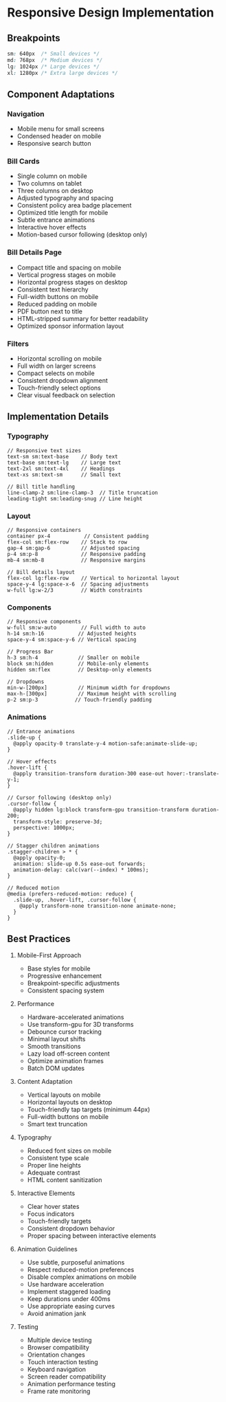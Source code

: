 # Responsive Design Implementation

## Breakpoints

```css
sm: 640px  /* Small devices */
md: 768px  /* Medium devices */
lg: 1024px /* Large devices */
xl: 1280px /* Extra large devices */
```

## Component Adaptations

### Navigation
- Mobile menu for small screens
- Condensed header on mobile
- Responsive search button

### Bill Cards
- Single column on mobile
- Two columns on tablet
- Three columns on desktop
- Adjusted typography and spacing
- Consistent policy area badge placement
- Optimized title length for mobile
- Subtle entrance animations
- Interactive hover effects
- Motion-based cursor following (desktop only)

### Bill Details Page
- Compact title and spacing on mobile
- Vertical progress stages on mobile
- Horizontal progress stages on desktop
- Consistent text hierarchy
- Full-width buttons on mobile
- Reduced padding on mobile
- PDF button next to title
- HTML-stripped summary for better readability
- Optimized sponsor information layout

### Filters
- Horizontal scrolling on mobile
- Full width on larger screens
- Compact selects on mobile
- Consistent dropdown alignment
- Touch-friendly select options
- Clear visual feedback on selection

## Implementation Details

### Typography
```tsx
// Responsive text sizes
text-sm sm:text-base    // Body text
text-base sm:text-lg    // Large text
text-2xl sm:text-4xl    // Headings
text-xs sm:text-sm      // Small text

// Bill title handling
line-clamp-2 sm:line-clamp-3  // Title truncation
leading-tight sm:leading-snug // Line height
```

### Layout
```tsx
// Responsive containers
container px-4           // Consistent padding
flex-col sm:flex-row    // Stack to row
gap-4 sm:gap-6          // Adjusted spacing
p-4 sm:p-8              // Responsive padding
mb-4 sm:mb-8            // Responsive margins

// Bill details layout
flex-col lg:flex-row    // Vertical to horizontal layout
space-y-4 lg:space-x-6  // Spacing adjustments
w-full lg:w-2/3         // Width constraints
```

### Components
```tsx
// Responsive components
w-full sm:w-auto        // Full width to auto
h-14 sm:h-16           // Adjusted heights
space-y-4 sm:space-y-6 // Vertical spacing

// Progress Bar
h-3 sm:h-4             // Smaller on mobile
block sm:hidden        // Mobile-only elements
hidden sm:flex         // Desktop-only elements

// Dropdowns
min-w-[200px]          // Minimum width for dropdowns
max-h-[300px]          // Maximum height with scrolling
p-2 sm:p-3            // Touch-friendly padding
```

### Animations
```tsx
// Entrance animations
.slide-up {
  @apply opacity-0 translate-y-4 motion-safe:animate-slide-up;
}

// Hover effects
.hover-lift {
  @apply transition-transform duration-300 ease-out hover:-translate-y-1;
}

// Cursor following (desktop only)
.cursor-follow {
  @apply hidden lg:block transform-gpu transition-transform duration-200;
  transform-style: preserve-3d;
  perspective: 1000px;
}

// Stagger children animations
.stagger-children > * {
  @apply opacity-0;
  animation: slide-up 0.5s ease-out forwards;
  animation-delay: calc(var(--index) * 100ms);
}

// Reduced motion
@media (prefers-reduced-motion: reduce) {
  .slide-up, .hover-lift, .cursor-follow {
    @apply transform-none transition-none animate-none;
  }
}
```

## Best Practices

1. Mobile-First Approach
   - Base styles for mobile
   - Progressive enhancement
   - Breakpoint-specific adjustments
   - Consistent spacing system

2. Performance
   - Hardware-accelerated animations
   - Use transform-gpu for 3D transforms
   - Debounce cursor tracking
   - Minimal layout shifts
   - Smooth transitions
   - Lazy load off-screen content
   - Optimize animation frames
   - Batch DOM updates

3. Content Adaptation
   - Vertical layouts on mobile
   - Horizontal layouts on desktop
   - Touch-friendly tap targets (minimum 44px)
   - Full-width buttons on mobile
   - Smart text truncation

4. Typography
   - Reduced font sizes on mobile
   - Consistent type scale
   - Proper line heights
   - Adequate contrast
   - HTML content sanitization

5. Interactive Elements
   - Clear hover states
   - Focus indicators
   - Touch-friendly targets
   - Consistent dropdown behavior
   - Proper spacing between interactive elements

6. Animation Guidelines
   - Use subtle, purposeful animations
   - Respect reduced-motion preferences
   - Disable complex animations on mobile
   - Use hardware acceleration
   - Implement staggered loading
   - Keep durations under 400ms
   - Use appropriate easing curves
   - Avoid animation jank

7. Testing
   - Multiple device testing
   - Browser compatibility
   - Orientation changes
   - Touch interaction testing
   - Keyboard navigation
   - Screen reader compatibility
   - Animation performance testing
   - Frame rate monitoring